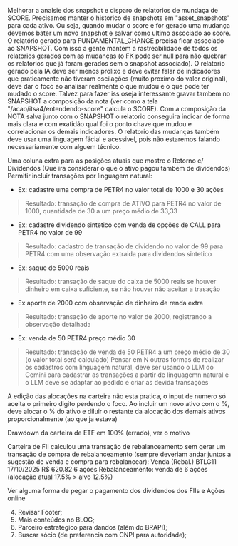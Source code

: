 <!-- 1. Integação pagamento (mercado pago) e permitr o cancelamento da assinatura a qualquer momento na plataforma; -->
<!-- 2. Criar Central de SUPORTE dentro da APP (controle de ticked) por interface e Chat IA; -->
<!-- Resolve Historcio não carregando no backtest -->
Melhorar a analsie dos snapshot e disparo de relatorios de mundaça de SCORE. Precisamos manter o historico de snapshots em "asset_snapshots" para cada ativo. Ou seja, quando mudar o score e for gerado uma mudança devemos bater um novo snapshot e salvar como ultimo associado ao score. O relatório gerado para FUNDAMENTAL_CHANGE precisa ficar associado ao SNAPSHOT. Com isso a gente mantem a rastreabilidade de todos os relatorios gerados com as mudanças (o FK pode ser null para não quebrar os relatorios que já foram gerados sem o snapshot associado). O relatorio gerado pela IA deve ser menos prolixo e deve evitar falar de indicadores que praticamente não tiveram oscilações (muito proximo do valor original), deve dar o foco ao analisar realmente o que mudou e o que pode ter mudado o score. Talvez para fazer iss oseja interessante gravar tambem no SNAPSHOT a composição da nota (ver como a tela "/acao/itsa4/entendendo-score" calcula o SCORE). Com a composição da NOTA salva junto com o SNAPSHOT o relatorio conseguira indicar de forma mais clara e com exatidão qual foi o ponto chave que mudou e correlacionar os demais indicadores. O relatorio das mudanças também deve usar uma linguagem fácial e acessivel, pois não estaremos falando necessariamente com alguem técnico.

Uma coluna extra para as posições atuais que mostre o Retorno c/ Dividendos (Que ira considerar o que o ativo pagou tambem de dividendos)
Permitir incluir transações por linguagem natural:
- Ex: cadastre uma compra de PETR4 no valor total de 1000 e 30 ações 
> Resultado: transação de compra de ATIVO para PETR4 no valor de 1000, quantidade de 30 a um preço médio de 33,33 
- Ex: cadastre dividendo sintetico com venda de opções de CALL para PETR4 no valor de 99  
> Resultado: cadastro de transação de dividendo no valor de 99 para PETR4 com uma observação extraida para dividendos sintetico
- Ex: saque de 5000 reais
> Resultado: transação de saque do caixa de 5000 reais se houver dinheiro em caixa suficiente, se não houver não aceitar a trasação
- Ex aporte de 2000 com observação de dinheiro de renda extra
> Resultado: transação de aporte no valor de 2000, registrando a observação detalhada
- Ex: venda de 50 PETR4 preço médio 30
> Resultado: transação de venda de 50 PETR4 a um preço médio de 30 (o valor total será calculado)
Pensar em N outras formas de realizar os cadastros com linguagem natural, deve ser usando o LLM do Gemini para cadastrar as transações a partir de linguagemn natural e o LLM deve se adaptar ao pedido e criar as devida transações

A edição das alocações na carteira não esta pratica, o input de numero só aceita o primeiro digito perdendo o foco. Ao incluir um novo ativo com o %, deve alocar o % do ativo e diluir o restante da alocação dos demais ativos proporcionalmente (ao que ja estava)

Drawdown da carteira de ETF em 100% (errado), ver o motivo

Carteira de FII calculou uma transação de rebalanceamento sem gerar um transação de compra de rebalanceamento (sempre deveriam andar juntos a sugestão de venda e compra para rebalancear):
  Venda (Rebal.)
  BTLG11
  17/10/2025
  R$ 620.82
  6 ações
  Rebalanceamento: venda de 6 ações (alocação atual 17.5% > alvo 12.5%)

Ver alguma forma de pegar o pagamento dos dividendos dos FIIs e Ações online


4.  Revisar Footer;
5. Mais conteúdos no BLOG;
6. Parceiro estratégico para dandos (além do BRAPI);
7. Buscar sócio (de preferencia com CNPI para autoridade);